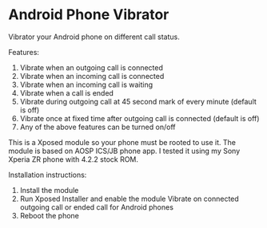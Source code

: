 Android Phone Vibrator
===================================

Vibrator your Android phone on different call status.

Features:
1. Vibrate when an outgoing call is connected
2. Vibrate when an incoming call is connected
3. Vibrate when an incoming call is waiting
4. Vibrate when a call is ended
5. Vibrate during outgoing call at 45 second mark of every minute (default is off)
6. Vibrate once at fixed time after outgoing call is connected (default is off)
7. Any of the above features can be turned on/off

This is a Xposed module so your phone must be rooted to use it. The module is based on AOSP ICS/JB phone app. I tested it using my Sony Xperia ZR phone with 4.2.2 stock ROM.

Installation instructions:
1. Install the module
2. Run Xposed Installer and enable the module Vibrate on connected outgoing call or ended call for Android phones
3. Reboot the phone

